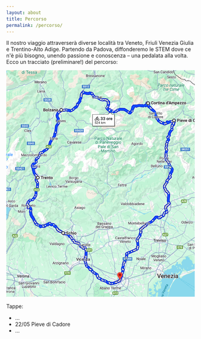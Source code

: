 ```yaml
---
layout: about
title: Percorso
permalink: /percorso/
---
```

Il nostro viaggio attraverserà diverse località tra Veneto, Friuli Venezia Giulia e Trentino-Alto Adige. Partendo da Padova, diffonderemo le STEM dove ce n'è più bisogno, unendo passione e conoscenza – una pedalata alla volta. Ecco un tracciato (preliminare!) del percorso:

<center>
 <img src="percorso.png" alt="Percorso"; object-fit: cover;">
</center>

Tappe: 
- ...
- 22/05 Pieve di Cadore
- ...
